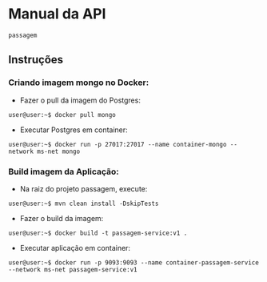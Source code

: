 # Manual da API
`passagem`

## Instruções


### Criando imagem mongo no Docker:

+ Fazer o pull da imagem do Postgres:

```shell
user@user:~$ docker pull mongo
```

+ Executar Postgres em container:

```shell
user@user:~$ docker run -p 27017:27017 --name container-mongo --network ms-net mongo
```

### Build imagem da Aplicação:

+ Na raiz do projeto passagem, execute:

```shell
user@user:~$ mvn clean install -DskipTests
```

+ Fazer o build da imagem:

```shell
user@user:~$ docker build -t passagem-service:v1 .
```

+ Executar aplicação em container:

```shell
user@user:~$ docker run -p 9093:9093 --name container-passagem-service --network ms-net passagem-service:v1
```
